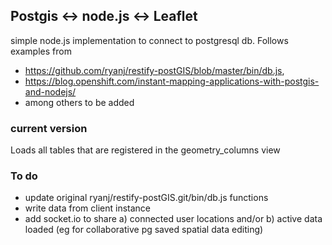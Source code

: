 ## Postgis <-> node.js <-> Leaflet
simple node.js implementation to connect to postgresql db. Follows examples from
- https://github.com/ryanj/restify-postGIS/blob/master/bin/db.js,
- https://blog.openshift.com/instant-mapping-applications-with-postgis-and-nodejs/
- among others to be added

### current version
Loads all tables that are registered in the geometry_columns view

### To do
- update original ryanj/restify-postGIS.git/bin/db.js functions
- write data from client instance
- add socket.io to share a) connected user locations and/or b) active data loaded (eg for collaborative pg saved spatial data editing)
